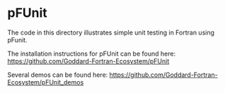 # pFUnit

The code in this directory illustrates simple unit testing in Fortran using pFunit.

The installation instructions for pFUnit can be found here:
https://github.com/Goddard-Fortran-Ecosystem/pFUnit

Several demos can be found here:
https://github.com/Goddard-Fortran-Ecosystem/pFUnit_demos
